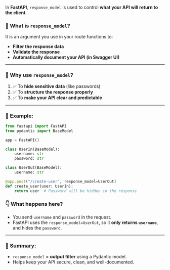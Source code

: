 In **FastAPI**, `response_model` is used to control **what your API will return to the client**.

### 🔹 What is `response_model`?

It is an argument you use in your route functions to:

- **Filter the response data**
- **Validate the response**
- **Automatically document your API (in Swagger UI)**

---

### 🔹 Why use `response_model`?

1. ✅ To **hide sensitive data** (like passwords)
2. ✅ To **structure the response properly**
3. ✅ To **make your API clear and predictable**

---

### 🔹 Example:

```python
from fastapi import FastAPI
from pydantic import BaseModel

app = FastAPI()

class UserIn(BaseModel):
    username: str
    password: str

class UserOut(BaseModel):
    username: str

@app.post("/create-user", response_model=UserOut)
def create_user(user: UserIn):
    return user  # Password will be hidden in the response
```

### 👇 What happens here?

- You send `username` and `password` in the request.
- FastAPI uses the `response_model=UserOut`, so it **only returns `username`**, and hides the `password`.

---

### 🔹 Summary:

- `response_model` = **output filter** using a Pydantic model.
- Helps keep your API secure, clean, and well-documented.
